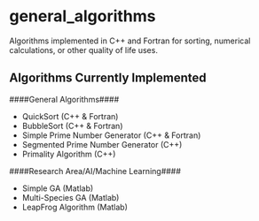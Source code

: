 # general_algorithms
Algorithms implemented in C++ and Fortran for sorting, numerical calculations, or other quality of life uses.

## Algorithms Currently Implemented ##

####General Algorithms####
* QuickSort (C++ & Fortran)
* BubbleSort (C++ & Fortran)
* Simple Prime Number Generator (C++ & Fortran)
* Segmented Prime Number Generator (C++)
* Primality Algorithm (C++)

####Research Area/AI/Machine Learning####
* Simple GA (Matlab)
* Multi-Species GA (Matlab)
* LeapFrog Algorithm (Matlab)

